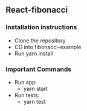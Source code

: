 ## React-fibonacci


### Installation instructions
- Clone the repository
- CD into fibonacci-example
- Run yarn install

### Important Commands
- Run app:
  - yarn start
- Run tests:
  - yarn test
